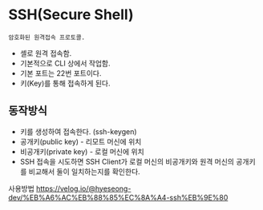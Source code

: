 # SSH(Secure Shell)
    암호화된 원격접속 프로토콜.

- 셸로 원격 접속함.
- 기본적으로 CLI 상에서 작업함.
- 기본 포트는 22번 포트이다.
- 키(Key)를 통해 접속하게 된다.

## 동작방식
- 키를 생성하여 접속한다. (ssh-keygen)
- 공개키(public key) -  리모트 머신에 위치
- 비공개키(private key) -  로컬 머신에 위치
- SSH 접속을 시도하면 SSH Client가 로컬 머신의 비공개키와 원격 머신의 공개키를 비교해서 둘이 일치하는지를 확인한다.

사용방법
https://velog.io/@hyeseong-dev/%EB%A6%AC%EB%88%85%EC%8A%A4-ssh%EB%9E%80

